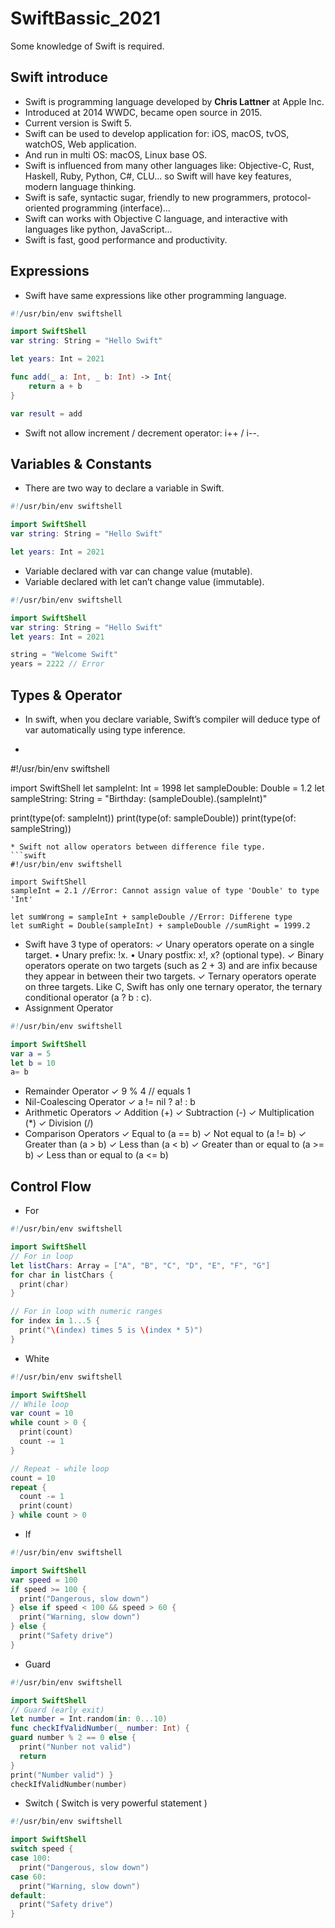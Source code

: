# SwiftBassic_2021
Some knowledge of Swift is required.

## Swift introduce
* Swift is programming language developed by __Chris Lattner__ at Apple Inc. 
* Introduced at 2014 WWDC, became open source in 2015.
* Current version is Swift 5.
* Swift can be used to develop application for: iOS, macOS, tvOS, watchOS, Web application.
* And run in multi OS: macOS, Linux base OS.
* Swift is influenced from many other languages like: Objective-C, Rust, Haskell, Ruby, Python, C#, CLU... so Swift will have key features, modern language thinking.
* Swift is safe, syntactic sugar, friendly to new programmers, protocol- oriented programming (interface)...
* Swift can works with Objective C language, and interactive with languages like python, JavaScript...
* Swift is fast, good performance and productivity.

## Expressions
* Swift have same expressions like other programming language.
```swift
#!/usr/bin/env swiftshell

import SwiftShell
var string: String = "Hello Swift"

let years: Int = 2021

func add(_ a: Int, _ b: Int) -> Int{
    return a + b
}

var result = add
```
* Swift not allow increment / decrement operator: i++ / i--.

## Variables & Constants
* There are two way to declare a variable in Swift.
```swift
#!/usr/bin/env swiftshell

import SwiftShell
var string: String = "Hello Swift"

let years: Int = 2021
```
* Variable declared with var can change value (mutable).
* Variable declared with let can’t change value (immutable).
```swift
#!/usr/bin/env swiftshell

import SwiftShell
var string: String = "Hello Swift"
let years: Int = 2021

string = "Welcome Swift"
years = 2222 // Error
```

## Types & Operator
* In swift, when you declare variable, Swift’s compiler will deduce type of var automatically using type inference.
* ```swift
#!/usr/bin/env swiftshell

import SwiftShell
let sampleInt: Int = 1998
let sampleDouble: Double = 1.2
let sampleString: String = "Birthday: \(sampleDouble).\(sampleInt)"

print(type(of: sampleInt))
print(type(of: sampleDouble))
print(type(of: sampleString))
```
* Swift not allow operators between difference file type.
```swift
#!/usr/bin/env swiftshell

import SwiftShell
sampleInt = 2.1 //Error: Cannot assign value of type 'Double' to type 'Int'

let sumWrong = sampleInt + sampleDouble //Error: Differene type
let sumRight = Double(sampleInt) + sampleDouble //sumRight = 1999.2
```
* Swift have 3 type of operators:
✓ Unary operators operate on a single target.
• Unary prefix: !x.
• Unary postfix: x!, x? (optional type).
✓ Binary operators operate on two targets (such as 2 + 3) and are infix because they appear in between their two targets.
✓ Ternary operators operate on three targets. Like C, Swift has only one ternary operator, the ternary conditional operator (a ? b : c).
* Assignment Operator
```swift
#!/usr/bin/env swiftshell

import SwiftShell
var a = 5
let b = 10
a= b
```
* Remainder Operator
✓ 9 % 4 // equals 1
* Nil-Coalescing Operator
✓ a != nil ? a! : b
* Arithmetic Operators ✓ Addition (+)
✓ Subtraction (-)
✓ Multiplication (*) ✓ Division (/)
* Comparison Operators ✓ Equal to (a == b)
✓ Not equal to (a != b)
✓ Greater than (a > b)
✓ Less than (a < b)
✓ Greater than or equal to (a >= b) ✓ Less than or equal to (a <= b)

## Control Flow
* For
```swift
#!/usr/bin/env swiftshell

import SwiftShell
// For in loop
let listChars: Array = ["A", "B", "C", "D", "E", "F", "G"]
for char in listChars {
  print(char)
}

// For in loop with numeric ranges
for index in 1...5 {
  print("\(index) times 5 is \(index * 5)")
}
```
* White
```swift
#!/usr/bin/env swiftshell

import SwiftShell
// While loop
var count = 10
while count > 0 {
  print(count)
  count -= 1
}

// Repeat - while loop
count = 10
repeat {
  count -= 1
  print(count)
} while count > 0
```
* If
```swift
#!/usr/bin/env swiftshell

import SwiftShell
var speed = 100 
if speed >= 100 {
  print("Dangerous, slow down")
} else if speed < 100 && speed > 60 {
  print("Warning, slow down") 
} else {
  print("Safety drive") 
}
```
* Guard
```swift
#!/usr/bin/env swiftshell

import SwiftShell
// Guard (early exit)
let number = Int.random(in: 0...10)
func checkIfValidNumber(_ number: Int) {
guard number % 2 == 0 else {
  print("Nunber not valid")
  return
}
print("Number valid") }
checkIfValidNumber(number)
```
* Switch ( Switch is very powerful statement )
```swift
#!/usr/bin/env swiftshell

import SwiftShell
switch speed {
case 100:
  print("Dangerous, slow down")
case 60:
  print("Warning, slow down")
default:
  print("Safety drive")
}
```
